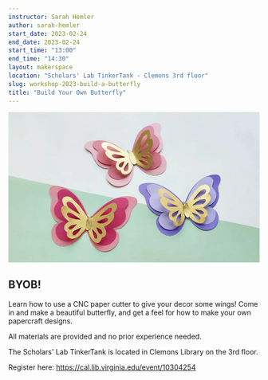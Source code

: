 ```yaml
---
instructor: Sarah Hemler
author: sarah-hemler
start_date: 2023-02-24
end_date: 2023-02-24
start_time: "13:00"
end_time: "14:30"
layout: makerspace
location: "Scholars' Lab TinkerTank - Clemons 3rd floor"
slug: workshop-2023-build-a-butterfly
title: "Build Your Own Butterfly"
---
```


![Build Your Own Butterfly](/assets/post-media/workshops/butterfly.png)

## BYOB!

Learn how to use a CNC paper cutter to give your decor some wings! Come in and make a beautiful butterfly, and get a feel for how to make your own papercraft designs.

All materials are provided and no prior experience needed. 

The Scholars' Lab TinkerTank is located in Clemons Library on the 3rd floor.

Register here: [https://cal.lib.virginia.edu/event/10304254 ](https://cal.lib.virginia.edu/event/10304254)
